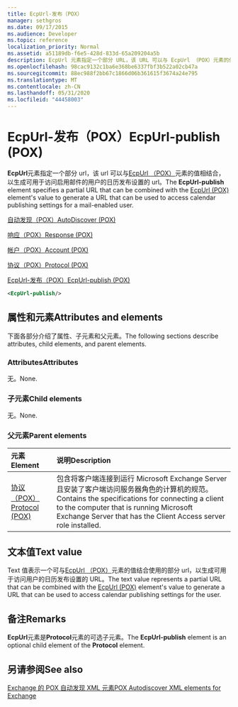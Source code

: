 ```yaml
---
title: EcpUrl-发布（POX）
manager: sethgros
ms.date: 09/17/2015
ms.audience: Developer
ms.topic: reference
localization_priority: Normal
ms.assetid: a51189db-f6e5-428d-833d-65a209204a5b
description: EcpUrl 元素指定一个部分 URL，该 URL 可以与 EcpUrl （POX）元素的值相结合，以生成可用于访问启用邮件的用户的日历发布设置的 URL。
ms.openlocfilehash: 98cac9132c1ba6e368be6337fbf3b522a02cb47a
ms.sourcegitcommit: 88ec988f2bb67c1866d06b361615f3674a24e795
ms.translationtype: MT
ms.contentlocale: zh-CN
ms.lasthandoff: 05/31/2020
ms.locfileid: "44458003"
---
```

# <a name="ecpurl-publish-pox"></a><span data-ttu-id="36bdd-103">EcpUrl-发布（POX）</span><span class="sxs-lookup"><span data-stu-id="36bdd-103">EcpUrl-publish (POX)</span></span>

<span data-ttu-id="36bdd-104">**EcpUrl**元素指定一个部分 url，该 url 可以与[EcpUrl （POX）](ecpurl-pox.md)元素的值相结合，以生成可用于访问启用邮件的用户的日历发布设置的 url。</span><span class="sxs-lookup"><span data-stu-id="36bdd-104">The **EcpUrl-publish** element specifies a partial URL that can be combined with the [EcpUrl (POX)](ecpurl-pox.md) element's value to generate a URL that can be used to access calendar publishing settings for a mail-enabled user.</span></span> 
  
[<span data-ttu-id="36bdd-105">自动发现（POX）</span><span class="sxs-lookup"><span data-stu-id="36bdd-105">AutoDiscover (POX)</span></span>](autodiscover-pox.md)
  
[<span data-ttu-id="36bdd-106">响应（POX）</span><span class="sxs-lookup"><span data-stu-id="36bdd-106">Response (POX)</span></span>](response-pox.md)
  
[<span data-ttu-id="36bdd-107">帐户（POX）</span><span class="sxs-lookup"><span data-stu-id="36bdd-107">Account (POX)</span></span>](account-pox.md)
  
[<span data-ttu-id="36bdd-108">协议（POX）</span><span class="sxs-lookup"><span data-stu-id="36bdd-108">Protocol (POX)</span></span>](protocol-pox.md)
  
[<span data-ttu-id="36bdd-109">EcpUrl-发布（POX）</span><span class="sxs-lookup"><span data-stu-id="36bdd-109">EcpUrl-publish (POX)</span></span>](ecpurl-publish-pox.md)
  
```XML
<EcpUrl-publish/>
```

## <a name="attributes-and-elements"></a><span data-ttu-id="36bdd-110">属性和元素</span><span class="sxs-lookup"><span data-stu-id="36bdd-110">Attributes and elements</span></span>

<span data-ttu-id="36bdd-111">下面各部分介绍了属性、子元素和父元素。</span><span class="sxs-lookup"><span data-stu-id="36bdd-111">The following sections describe attributes, child elements, and parent elements.</span></span>
  
### <a name="attributes"></a><span data-ttu-id="36bdd-112">Attributes</span><span class="sxs-lookup"><span data-stu-id="36bdd-112">Attributes</span></span>

<span data-ttu-id="36bdd-113">无。</span><span class="sxs-lookup"><span data-stu-id="36bdd-113">None.</span></span>
  
### <a name="child-elements"></a><span data-ttu-id="36bdd-114">子元素</span><span class="sxs-lookup"><span data-stu-id="36bdd-114">Child elements</span></span>

<span data-ttu-id="36bdd-115">无。</span><span class="sxs-lookup"><span data-stu-id="36bdd-115">None.</span></span>
  
### <a name="parent-elements"></a><span data-ttu-id="36bdd-116">父元素</span><span class="sxs-lookup"><span data-stu-id="36bdd-116">Parent elements</span></span>

|<span data-ttu-id="36bdd-117">**元素**</span><span class="sxs-lookup"><span data-stu-id="36bdd-117">**Element**</span></span>|<span data-ttu-id="36bdd-118">**说明**</span><span class="sxs-lookup"><span data-stu-id="36bdd-118">**Description**</span></span>|
|:-----|:-----|
|[<span data-ttu-id="36bdd-119">协议（POX）</span><span class="sxs-lookup"><span data-stu-id="36bdd-119">Protocol (POX)</span></span>](protocol-pox.md) <br/> |<span data-ttu-id="36bdd-120">包含将客户端连接到运行 Microsoft Exchange Server 且安装了客户端访问服务器角色的计算机的规范。</span><span class="sxs-lookup"><span data-stu-id="36bdd-120">Contains the specifications for connecting a client to the computer that is running Microsoft Exchange Server that has the Client Access server role installed.</span></span>  <br/> |
   
## <a name="text-value"></a><span data-ttu-id="36bdd-121">文本值</span><span class="sxs-lookup"><span data-stu-id="36bdd-121">Text value</span></span>

<span data-ttu-id="36bdd-122">Text 值表示一个可与[EcpUrl （POX）](ecpurl-pox.md)元素的值结合使用的部分 url，以生成可用于访问用户的日历发布设置的 URL。</span><span class="sxs-lookup"><span data-stu-id="36bdd-122">The text value represents a partial URL that can be combined with the [EcpUrl (POX)](ecpurl-pox.md) element's value to generate a URL that can be used to access calendar publishing settings for the user.</span></span> 
  
## <a name="remarks"></a><span data-ttu-id="36bdd-123">备注</span><span class="sxs-lookup"><span data-stu-id="36bdd-123">Remarks</span></span>

<span data-ttu-id="36bdd-124">**EcpUrl**元素是**Protocol**元素的可选子元素。</span><span class="sxs-lookup"><span data-stu-id="36bdd-124">The **EcpUrl-publish** element is an optional child element of the **Protocol** element.</span></span> 
  
## <a name="see-also"></a><span data-ttu-id="36bdd-125">另请参阅</span><span class="sxs-lookup"><span data-stu-id="36bdd-125">See also</span></span>



[<span data-ttu-id="36bdd-126">Exchange 的 POX 自动发现 XML 元素</span><span class="sxs-lookup"><span data-stu-id="36bdd-126">POX Autodiscover XML elements for Exchange</span></span>](pox-autodiscover-xml-elements-for-exchange.md)

